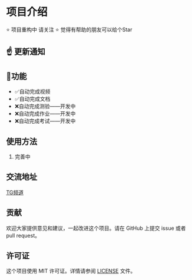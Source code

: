 # 项目介绍
⭐ 项目重构中 请关注
⭐ 觉得有帮助的朋友可以给个Star
## ☝️ 更新通知

## 💭功能

- ✅自动完成视频
- ✅自动完成文档
- ❌自动完成测验——开发中
- ❌自动完成作业——开发中
- ❌自动完成考试——开发中

## 使用方法

1. 完善中

## 交流地址
[TG频道](https://t.me/+76EuWDk9JHpjYjI1 "TG")
## 贡献

欢迎大家提供意见和建议，一起改进这个项目。请在 GitHub 上提交 issue 或者 pull request。

## 许可证

这个项目使用 MIT 许可证。详情请参阅 [LICENSE](./LICENSE) 文件。
